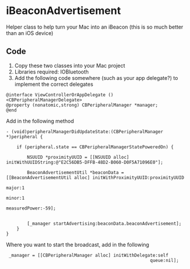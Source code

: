 iBeaconAdvertisement
====================

Helper class to help turn your Mac into an iBeacon (this is so much better than an iOS device)


Code
--------------

1. Copy these two classes into your Mac project
2. Libraries required: IOBluetooth
3. Add the following code somewhere (such as your app delegate?) to implement the correct delegates
 
```objc
@interface ViewControllerOrAppDelegate () <CBPeripheralManagerDelegate>
@property (nonatomic,strong) CBPeripheralManager *manager;
@end

```

Add  in the following method
```objc
- (void)peripheralManagerDidUpdateState:(CBPeripheralManager *)peripheral {
    
    if (peripheral.state == CBPeripheralManagerStatePoweredOn) {
        
        NSUUID *proximityUUID = [[NSUUID alloc] initWithUUIDString:@"E2C56DB5-DFFB-48D2-B060-D0F5A71096E0"];
        
        BeaconAdvertisementUtil *beaconData = [[BeaconAdvertisementUtil alloc] initWithProximityUUID:proximityUUID
                                                                                                     major:1
                                                                                                     minor:1
                                                                                             measuredPower:-59];
        
        
        [_manager startAdvertising:beaconData.beaconAdvertisement];
    }
}
```

Where you want to start the broadcast, add in the following

```objc
 _manager = [[CBPeripheralManager alloc] initWithDelegate:self
                                                       queue:nil];

```

